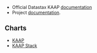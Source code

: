 - Official Datastax KAAP [documentation](https://docs.datastax.com/en/streaming/kaap-operator/latest/index.html)
- Project [documentation](docs/).


## Charts

- [KAAP](kaap/)
- [KAAP Stack](kaap-stack/)
